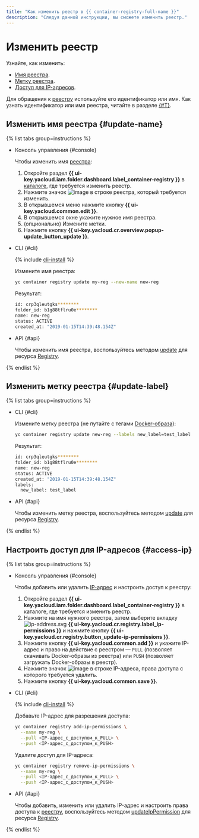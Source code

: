 ```yaml
---
title: "Как изменить реестр в {{ container-registry-full-name }}"
description: "Следуя данной инструкции, вы сможете изменить реестр." 
---
```


# Изменить реестр

Узнайте, как изменить:
* [Имя реестра](#update-name).
* [Метку реестра](#update-label).
* [Доступ для IP-адресов](#access-ip).

Для обращения к [реестру](../../concepts/registry.md) используйте его идентификатор или имя. Как узнать идентификатор или имя реестра, читайте в разделе [{#T}](registry-list.md).

## Изменить имя реестра {#update-name}

{% list tabs group=instructions %}

- Консоль управления {#console}

  Чтобы изменить имя [реестра](../../concepts/registry.md):
  1. Откройте раздел **{{ ui-key.yacloud.iam.folder.dashboard.label_container-registry }}** в [каталоге](../../../resource-manager/concepts/resources-hierarchy.md#folder), где требуется изменить реестр.
  1. Нажмите значок ![image](../../../_assets/console-icons/ellipsis-vertical.svg) в строке реестра, который требуется изменить.
  1. В открывшемся меню нажмите кнопку **{{ ui-key.yacloud.common.edit }}**.
  1. В открывшемся окне укажите нужное имя реестра.
  1. (опционально) Измените метки.
  1. Нажмите кнопку **{{ ui-key.yacloud.cr.overview.popup-update_button_update }}**.

- CLI {#cli}

  {% include [cli-install](../../../_includes/cli-install.md) %}

  Измените имя реестра:

  ```bash
  yc container registry update my-reg --new-name new-reg
  ```

  Результат:

  ```bash
  id: crp3qleutgks********
  folder_id: b1g88tflru0e********
  name: new-reg
  status: ACTIVE
  created_at: "2019-01-15T14:39:48.154Z"
  ```

- API {#api}

  Чтобы изменить имя реестра, воспользуйтесь методом [update](../../api-ref/Registry/update.md) для ресурса [Registry](../../api-ref/Registry/).

{% endlist %}

## Изменить метку реестра {#update-label}

{% list tabs group=instructions %}

- CLI {#cli}

  Измените метку реестра (не путайте с тегами [Docker-образа](../../concepts/docker-image.md)):

  ```bash
  yc container registry update new-reg --labels new_label=test_label
  ```

  Результат:

  ```bash
  id: crp3qleutgks********
  folder_id: b1g88tflru0e********
  name: new-reg
  status: ACTIVE
  created_at: "2019-01-15T14:39:48.154Z"
  labels:
    new_label: test_label
  ```

- API {#api}

  Чтобы изменить метку реестра, воспользуйтесь методом [update](../../api-ref/Registry/update.md) для ресурса [Registry](../../api-ref/Registry/).

{% endlist %}

## Настроить доступ для IP-адресов {#access-ip}

{% list tabs group=instructions %}

- Консоль управления {#console}

  Чтобы добавить или удалить [IP-адрес](../../../vpc/concepts/address.md) и настроить доступ к реестру:
  1. Откройте раздел **{{ ui-key.yacloud.iam.folder.dashboard.label_container-registry }}** в каталоге, где требуется изменить реестр.
  1. Нажмите на имя нужного реестра, затем выберите вкладку ![ip-address.svg](../../../_assets/console-icons/shield.svg) **{{ ui-key.yacloud.cr.registry.label_ip-permissions }}** и нажмите кнопку **{{ ui-key.yacloud.cr.registry.button_update-ip-permissions }}**.
  1. Нажмите кнопку **{{ ui-key.yacloud.common.add }}** и укажите IP-адрес и право на действие с реестром — `PULL` (позволяет скачивать Docker-образы из реестра) или `PUSH` (позволяет загружать Docker-образы в реестр).
  1. Нажмите значок ![image](../../../_assets/console-icons/xmark.svg) в строке IP-адреса, права доступа с которого требуется удалить.
  1. Нажмите кнопку **{{ ui-key.yacloud.common.save }}**.

- CLI {#cli}

  {% include [cli-install](../../../_includes/cli-install.md) %}

  Добавьте IP-адрес для разрешения доступа:

  ```bash
  yc container registry add-ip-permissions \
    --name my-reg \
    --pull <IP-адрес_с_доступом_к_PULL> \
    --push <IP-адрес_с_доступом_к_PUSH>
  ```

  Удалите доступ для IP-адреса:

  ```bash
  yc container registry remove-ip-permissions \
    --name my-reg \
    --pull <IP-адрес_с_доступом_к_PULL> \
    --push <IP-адрес_с_доступом_к_PUSH>
  ```

- API {#api}

  Чтобы добавить, изменить или удалить IP-адрес и настроить права доступа к [реестру](../../concepts/registry.md), воспользуйтесь методом [updateIpPermission](../../api-ref/Registry/updateIpPermission.md) для ресурса [Registry](../../api-ref/Registry/).

{% endlist %}